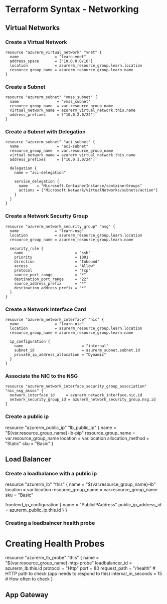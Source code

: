 # Terraform Syntax - Networking

## Virtual Networks
### Create a Virtual Network

```hcl
resource "azurerm_virtual_network" "vnet" {
  name                = "learn-vnet"
  address_space       = ["10.0.0.0/16"]
  location            = azurerm_resource_group.learn.location
  resource_group_name = azurerm_resource_group.learn.name
}
```

### Create a Subnet
```hcl
resource "azurerm_subnet" "vmss_subnet" {
  name                 = "vmss_subnet"
  resource_group_name  = var.resource_group_name
  virtual_network_name = azurerm_virtual_network.this.name
  address_prefixes     = ["10.0.2.0/24"]
}
```

### Create a Subnet with Delegation

```hcl
resource "azurerm_subnet" "aci_subnet" {
  name                 = "aci-subnet"
  resource_group_name  = var.resource_group_name
  virtual_network_name = azurerm_virtual_network.this.name
  address_prefixes     = ["10.0.1.0/24"]

  delegation {
    name = "aci-delegation"

    service_delegation {
      name    = "Microsoft.ContainerInstance/containerGroups"
      actions = ["Microsoft.Network/virtualNetworks/subnets/action"]
    }
  }
}
```

### Create a Network Security Group

```hcl
resource "azurerm_network_security_group" "nsg" {
  name                = "learn-nsg"
  location            = azurerm_resource_group.learn.location
  resource_group_name = azurerm_resource_group.learn.name

  security_rule {
    name                       = "ssh"
    priority                   = 1001
    direction                  = "Inbound"
    access                     = "Allow"
    protocol                   = "Tcp"
    source_port_range          = "*"
    destination_port_range     = "22"
    source_address_prefix      = "*"
    destination_address_prefix = "*"
  }
}
```

### Create a Network Interface Card

```hcl
resource "azurerm_network_interface" "nic" {
  name                = "learn-nic"
  location            = azurerm_resource_group.learn.location
  resource_group_name = azurerm_resource_group.learn.name

  ip_configuration {
    name                          = "internal"
    subnet_id                     = azurerm_subnet.subnet.id
    private_ip_address_allocation = "Dynamic"
  }
}
```

### Associate the NIC to the NSG

```hcl
resource "azurerm_network_interface_security_group_association" "nic_nsg_assoc" {
  network_interface_id     = azurerm_network_interface.nic.id
  network_security_group_id = azurerm_network_security_group.nsg.id
}
```

### Create a public ip

resource "azurerm_public_ip" "lb_public_ip" {
  name                = "${var.resource_group_name}-lb-pip"
  resource_group_name = var.resource_group_name
  location            = var.location
  allocation_method   = "Static"
  sku                 = "Basic"
}

## Load Balancer

### Create a loadbalance with a public ip

resource "azurerm_lb" "this" {
  name                = "${var.resource_group_name}-lb"
  location            = var.location
  resource_group_name = var.resource_group_name
  sku                 = "Basic"

  frontend_ip_configuration {
    name                 = "PublicIPAddress"
    public_ip_address_id = azurerm_public_ip.this.id
  }
}

### Creating a loadbalncer health probe

# Creating Health Probes
resource "azurerm_lb_probe" "this" {
  name                            = "${var.resource_group_name}-http-probe"
  loadbalancer_id                 = azurerm_lb.this.id
  protocol                        = "Http"
  port                            = 80
  request_path                    = "/health"  # HTTP path to check (app needs to respond to this)
  interval_in_seconds             = 15  # How often to check
}

## App Gateway